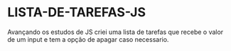 # LISTA-DE-TAREFAS-JS
Avançando os estudos de JS criei uma lista de tarefas que recebe o valor de um input e tem a opção de apagar caso necessario.
